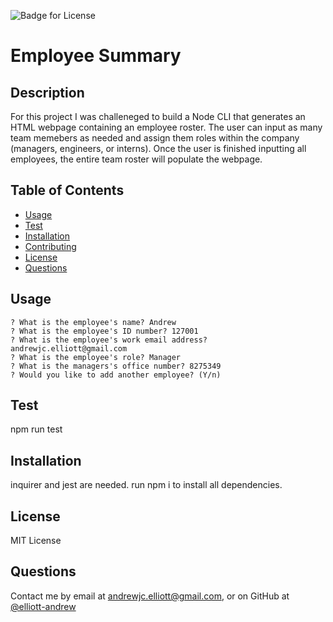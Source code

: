 
  
  ![Badge for License](https://img.shields.io/badge/License-MIT%20License-green)

  # Employee Summary
  ## Description
  For this project I was challeneged to build a Node CLI that generates an HTML webpage containing an employee roster. The user can input as many team memebers as needed and assign them roles within the company (managers, engineers, or interns). Once the user is finished inputting all employees, the entire team roster will populate the webpage.

  ## Table of Contents
  - [Usage](#Usage)
  - [Test](#Test)
  - [Installation](#Installation)
  - [Contributing](#Contributing)
  - [License](#License)
  - [Questions](#Questions)

  ## Usage
  ```
  ? What is the employee's name? Andrew
  ? What is the employee's ID number? 127001
  ? What is the employee's work email address? andrewjc.elliott@gmail.com
  ? What is the employee's role? Manager
  ? What is the managers's office number? 8275349
  ? Would you like to add another employee? (Y/n)
  ``` 

  ## Test
  npm run test

  ## Installation
  inquirer and jest are needed. run npm i to install all dependencies.  

  ## License
  MIT License

  ## Questions
  Contact me by email at andrewjc.elliott@gmail.com, or on GitHub at [@elliott-andrew](https://www.github.com/elliott-andrew)